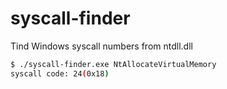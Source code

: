 # syscall-finder

Tind Windows syscall numbers from ntdll.dll

```sh
$ ./syscall-finder.exe NtAllocateVirtualMemory
syscall code: 24(0x18)
```